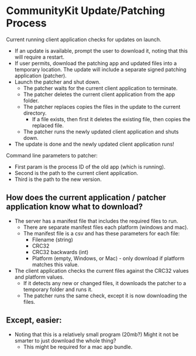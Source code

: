 # CommunityKit Update/Patching Process

Current running client application checks for updates on launch.
* If an update is available, prompt the user to download it, noting that this will require a restart.
* If user permits, download the patching app and updated files into a temporary location. The update will include a separate signed patching application (patcher).
* Launch the patcher and shut down.
  * The patcher waits for the current client application to terminate.
  * The patcher deletes the current client application from the app folder.
  * The patcher replaces copies the files in the update to the current directory.
    * If a file exists, then first it deletes the existing file, then copies the replaced file.
  * The patcher runs the newly updated client application and shuts down.
* The update is done and the newly updated client application runs!

Command line parameters to patcher: 
* First param is the process ID of the old app (which is running).
* Second is the path to the current client application.
* Third is the path to the new version.

## How does the current application / patcher application know what to download?
* The server has a manifest file that includes the required files to run.
  * There are separate manifest files each platform (windows and mac).
  * The manifest file is a csv and has these parameters for each file: 
    * Filename (string)
    * CRC32
    * CRC32 backwards (int)
    * Platform (empty, Windows, or Mac) - only download if platform matches this value.
* The client application checks the current files against the CRC32 values and platform values.
  * If it detects any new or changed files, it downloads the patcher to a temporary folder and runs it.
  * The patcher runs the same check, except it is now downloading the files.
  
## Except, easier:
* Noting that this is a relatively small program (20mb?) Might it not be smarter to just download the whole thing?
  * This might be required for a mac app bundle.
